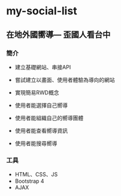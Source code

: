 # my-social-list

## 在地外國嚮導— 歪國人看台中

### 簡介

* 建立基礎網站、串接API
* 嘗試建立以畫面、使用者體驗為導向的網站
* 實現簡易RWD概念
 

* 使用者能選擇自己嚮導
* 使用者能組織自己的嚮導團體
* 使用者能查看嚮導資訊
* 使用者能搜尋嚮導

### 工具

* HTML、CSS、JS
* Bootstrap 4
* AJAX
